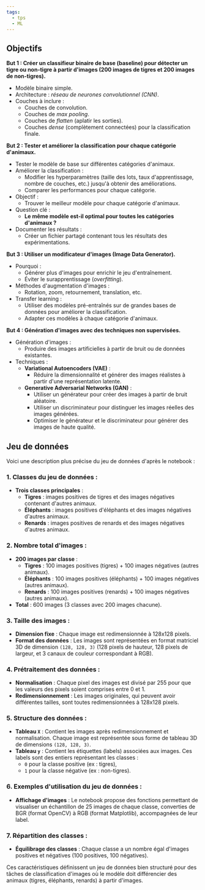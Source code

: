 ```yaml
---
tags:
  - tps
  - ML
---
```

## Objectifs

**But 1 : Créer un classifieur binaire de base (baseline) pour détecter un tigre ou non-tigre à partir d'images (200 images de tigres et 200 images de non-tigres).**

- Modèle binaire simple.
- Architecture : *réseau de neurones convolutionnel (CNN)*.
- Couches à inclure :
  - Couches de convolution.
  - Couches de *max pooling*.
  - Couches de *flatten* (aplatir les sorties).
  - Couches *dense* (complètement connectées) pour la classification finale.

**But 2 : Tester et améliorer la classification pour chaque catégorie d'animaux.**

- Tester le modèle de base sur différentes catégories d'animaux.
- Améliorer la classification :
  - Modifier les hyperparamètres (taille des lots, taux d'apprentissage, nombre de couches, etc.) jusqu'à obtenir des améliorations.
  - Comparer les performances pour chaque catégorie.
- Objectif :
  - Trouver le meilleur modèle pour chaque catégorie d'animaux.
- Question clé :
  - **Le même modèle est-il optimal pour toutes les catégories d'animaux ?**
- Documenter les résultats :
  - Créer un fichier partagé contenant tous les résultats des expérimentations.

**But 3 : Utiliser un modificateur d'images (Image Data Generator).**

- Pourquoi :
  - Générer plus d'images pour enrichir le jeu d'entraînement.
  - Éviter le surapprentissage (*overfitting*).
- Méthodes d'augmentation d'images :
  - Rotation, zoom, retournement, translation, etc.
- Transfer learning :
  - Utiliser des modèles pré-entraînés sur de grandes bases de données pour améliorer la classification.
  - Adapter ces modèles à chaque catégorie d'animaux.

**But 4 : Génération d'images avec des techniques non supervisées.**

- Génération d'images :
  - Produire des images artificielles à partir de bruit ou de données existantes.
- Techniques :
  - **Variational Autoencoders (VAE)** :
    - Réduire la dimensionnalité et générer des images réalistes à partir d'une représentation latente.
  - **Generative Adversarial Networks (GAN)** :
    - Utiliser un générateur pour créer des images à partir de bruit aléatoire.
    - Utiliser un discriminateur pour distinguer les images réelles des images générées.
    - Optimiser le générateur et le discriminateur pour générer des images de haute qualité.
## Jeu de données 
Voici une description plus précise du jeu de données d'après le notebook :

### 1. **Classes du jeu de données** :
   - **Trois classes principales** : 
     - **Tigres** : images positives de tigres et des images négatives contenant d'autres animaux.
     - **Éléphants** : images positives d'éléphants et des images négatives d'autres animaux.
     - **Renards** : images positives de renards et des images négatives d'autres animaux.

### 2. **Nombre total d'images** :
   - **200 images par classe** :
     - **Tigres** : 100 images positives (tigres) + 100 images négatives (autres animaux).
     - **Éléphants** : 100 images positives (éléphants) + 100 images négatives (autres animaux).
     - **Renards** : 100 images positives (renards) + 100 images négatives (autres animaux).
   - **Total** : 600 images (3 classes avec 200 images chacune).

### 3. **Taille des images** :
   - **Dimension fixe** : Chaque image est redimensionnée à 128x128 pixels.
   - **Format des données** : Les images sont représentées en format matriciel 3D de dimension `(128, 128, 3)` (128 pixels de hauteur, 128 pixels de largeur, et 3 canaux de couleur correspondant à RGB).

### 4. **Prétraitement des données** :
   - **Normalisation** : Chaque pixel des images est divisé par 255 pour que les valeurs des pixels soient comprises entre 0 et 1.
   - **Redimensionnement** : Les images originales, qui peuvent avoir différentes tailles, sont toutes redimensionnées à 128x128 pixels.

### 5. **Structure des données** :
   - **Tableau `X`** : Contient les images après redimensionnement et normalisation. Chaque image est représentée sous forme de tableau 3D de dimensions `(128, 128, 3)`.
   - **Tableau `y`** : Contient les étiquettes (labels) associées aux images. Ces labels sont des entiers représentant les classes :
     - `0` pour la classe positive (ex : tigres),
     - `1` pour la classe négative (ex : non-tigres).

### 6. **Exemples d'utilisation du jeu de données** :
   - **Affichage d'images** : Le notebook propose des fonctions permettant de visualiser un échantillon de 25 images de chaque classe, converties de BGR (format OpenCV) à RGB (format Matplotlib), accompagnées de leur label.
   
### 7. **Répartition des classes** :
   - **Équilibrage des classes** : Chaque classe a un nombre égal d'images positives et négatives (100 positives, 100 négatives).
   
Ces caractéristiques définissent un jeu de données bien structuré pour des tâches de classification d'images où le modèle doit différencier des animaux (tigres, éléphants, renards) à partir d'images.